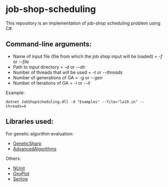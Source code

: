 # job-shop-scheduling
This repository is an implementation of job-shop scheduling problem using C#.

## Command-line arguments:
- Name of input file (file from which the job shop input will be loaded) = *-f* or *--file*
- Path to input directory = *-d* or *--dir*
- Number of threads that will be used = *-t* or *--threads*
- Number of generations of GA = *-g* or *--gen*
- Number of iterations of GA = *-i* or *--it*

Example:
```
dotnet JobShopScheduling.dll -d "Examples" --file="la19.in" --threads=4
```

## Libraries used:
For genetic algorithm evaluation:
- [GeneticSharp](https://github.com/giacomelli/GeneticSharp)
- [AdvancedAlgorithms](https://github.com/justcoding121/Advanced-Algorithms)

Others:
- [NUnit](https://github.com/nunit)
- [OxyPlot](https://github.com/oxyplot/oxyplot)
- [Serilog](https://github.com/serilog/serilog)
